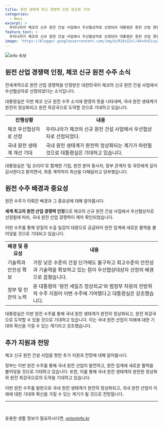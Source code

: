 ```yaml
---
title: 원전 생태계 최고 경쟁력 인정 정상화 기대
categories:
  - News
excerpt: >
  우리나라가 체코의 신규 원전 건설 사업에서 우선협상자로 선정되어 대통령은 원전 산업 경쟁력을 인정받았다고 밝혔습니다. 대통령실은 국내 원전 생태계가 정상화되고 양질의 수출 일감이 공급될 것으로 기대하며, 탈원전 기간 어려움을 극복하여 원전 최강국으로 도약할 것을 강조했습니다. 이에 대한민국의 원전 산업 경쟁력과 국제적 영향력이 대두되고 있는 가운데, 체코 원전 수주로 인한 기대감이 높아지고 있습니다.
feature_text: >
  우리나라가 체코의 신규 원전 건설 사업에서 우선협상자로 선정되어 대통령은 원전 산업 경쟁력을 인정받았다고 밝혔습니다. 대통령실은 국내 원전 생태계가 정상화되고 양질의 수출 일감이 공급될 것으로 기대하며, 탈원전 기간 어려움을 극복하여 원전 최강국으로 도약할 것을 강조했습니다. 이에 대한민국의 원전 산업 경쟁력과 국제적 영향력이 대두되고 있는 가운데, 체코 원전 수주로 인한 기대감이 높아지고 있습니다.
image: 'https://blogger.googleusercontent.com/img/b/R29vZ2xl/AVvXsEixyZcFfHzMRdzZMjFBmAUKJYCLCGyLL1o632UiGVXcaFdKo_bkvkuCioo0uUKlGfBVcT3P84aROyZIXSBEx3Aw5nCQ3pTgDom1WDC4m8eifvWiAmWEEVb4x6G_l8C0QH225ldMjyaFvpxGEBGNO37VmDTDMHGhJPq73UglMfDca1-0aw/s1600/blogspot.png'
---
```


<p><img src="https://blogger.googleusercontent.com/img/b/R29vZ2xl/AVvXsEixyZcFfHzMRdzZMjFBmAUKJYCLCGyLL1o632UiGVXcaFdKo_bkvkuCioo0uUKlGfBVcT3P84aROyZIXSBEx3Aw5nCQ3pTgDom1WDC4m8eifvWiAmWEEVb4x6G_l8C0QH225ldMjyaFvpxGEBGNO37VmDTDMHGhJPq73UglMfDca1-0aw/s1600/blogspot.png" alt="info 속보" /></p>

<h2 data-ke-size="size26">원전 산업 경쟁력 인정, 체코 신규 원전 수주 소식</h2>

<p>전세계적으로 원전 산업 경쟁력을 인정받은 대한민국이 체코의 신규 원전 건설 사업에서 우선협상자로 선정되었다는 소식입니다.</p>

<p data-ke-size="size16">대통령실은 이번 체코 신규 원전 수주 소식에 환영의 뜻을 나타내며, 국내 원전 생태계가 완전히 정상화되고 원전 최강국으로 도약할 것으로 기대하고 있습니다.</p>

<table>
  <tr>
    <td style="text-align: center; height: 17px;"><b>진행상황</b></td>
    <td style="text-align: center; height: 17px;"><b>내용</b></td>
  </tr>
  <tr>
    <td style="text-align: left; height: 17px;">체코 우선협상자로 선정</td>
    <td style="text-align: left; height: 17px;">우리나라가 체코의 신규 원전 건설 사업에서 우선협상자로 선정되었다.</td>
  </tr>
  <tr>
    <td style="text-align: left; height: 17px;">국내 원전 생태계 개선 기대</td>
    <td style="text-align: left; height: 17px;">국내 원전 생태계가 완전히 정상화되는 계기가 마련될 것으로 대통령실은 기대하고 있습니다.</td>
  </tr>
</table>

<p data-ke-size="size16">대통령실은 '팀 코리아'로 함께한 기업, 원전 분야 종사자, 정부 관계자 및 국민에게 깊이 감사한다고 밝히면서, 최종 계약까지 최선을 다해달라고 당부했습니다.</p>

<h2 data-ke-size="size26">원전 수주 배경과 중요성</h2>

<p>원전 수주가 이뤄진 배경과 그 중요성에 대해 알아봅시다.</p>

<p data-ke-size="size16"><b>세계 최고의 원전 산업 경쟁력 인정</b>으로  체코의 신규 원전 건설 사업에서 우선협상자로 선정됨에 따라, 국내 원전 산업 경쟁력이 재차 확인되었습니다.</p>

<p data-ke-size="size16">이번 수주를 통해 양질의 수출 일감이 대량으로 공급되어 원전 업계에 새로운 활력을 불어넣을 것으로 기대되고 있습니다.</p>

<table>
  <tr>
    <td style="text-align: center; height: 17px;"><b>배경 및 중요성</b></td>
    <td style="text-align: center; height: 17px;"><b>내용</b></td>
  </tr>
  <tr>
    <td style="text-align: left; height: 17px;">기술력과 안전성 확보</td>
    <td style="text-align: left; height: 17px;">가장 낮은 수준의 건설 단가에도 불구하고 최고수준의 안전성과 기술력을 확보하고 있는 점이 우선협상대상자 선정의 배경으로 꼽혔습니다.</td>
  </tr>
  <tr>
    <td style="text-align: left; height: 17px;">정부 및 민관의 노력</td>
    <td style="text-align: left; height: 17px;">윤 대통령의 '원전 세일즈 정상외교'와 범정부 차원의 전방위적 수주 지원이 이번 수주에 기여했다고 대통령실은 강조했습니다.</td>
  </tr>
</table>

<p data-ke-size="size16">대통령실은 이번 원전 수주를 통해 국내 원전 생태계가 완전히 정상화되고, 원전 최강국으로 도약할 수 있을 것으로 기대하고 있습니다. 이는 국내 원전 산업이 미래에 대한 기대와 확신을 가질 수 있는 계기라고 강조했습니다.</p>

<h2 data-ke-size="size26">추가 지원과 전망</h2>

<p>체코 신규 원전 건설 사업을 향한 추가 지원과 전망에 대해 알아봅시다.</p>

<p data-ke-size="size16">정부는 이번 원전 수주를 통해 국내 원전 산업이 발전하고, 원전 업계에 새로운 활력을 불어넣을 것으로 기대하고 있습니다. 또한, 이를 통해 국내 원전 생태계의 완전한 정상화와 원전 최강국으로의 도약을 기대하고 있습니다.</p>

<p data-ke-size="size16">이번 원전 수주를 발판으로 국내 원전 생태계가 완전히 정상화되고, 국내 원전 산업이 미래에 대한 기대와 확신을 가질 수 있는 계기가 될 것으로 전망됩니다.</p>

<hr>

<p data-ke-size="size16">&nbsp;</p>
유용한 생활 정보가 필요하시다면, <a href="https://onioninfo.kr" rel="dofollow">onioninfo.kr</a>



